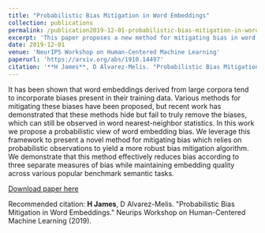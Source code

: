 ```yaml
---
title: "Probabilistic Bias Mitigation in Word Embeddings"
collection: publications
permalink: /publication2019-12-01-probabilistic-bias-mitigation-in-word-embeddings
excerpt: 'This paper proposes a new method for mitigating bias in word embeddings that leverages the probabilistic nature of word embedding algorithms.'
date: 2019-12-01
venue: 'NeurIPS Workshop on Human-Centered Machine Learning'
paperurl: 'https://arxiv.org/abs/1910.14497'
citation: '**H James**, D Alvarez-Melis. "Probabilistic Bias Mitigation in Word Embeddings." Neurips Workshop on Human-Centered Machine Learning (2019).'
---
```


It has been shown that word embeddings derived from large corpora tend to incorporate biases present in their training data. Various methods for mitigating these biases have been proposed, but recent work has demonstrated that these methods hide but fail to truly remove the biases, which can still be observed in word nearest-neighbor statistics. In this work we propose a probabilistic view of word embedding bias. We leverage this framework to present a novel method for mitigating bias which relies on probabilistic observations to yield a more robust bias mitigation algorithm. We demonstrate that this method effectively reduces bias according to three separate measures of bias while maintaining embedding quality across various popular benchmark semantic tasks.

[Download paper here](https://arxiv.org/pdf/1910.14497)

Recommended citation: **H James**, D Alvarez-Melis. "Probabilistic Bias Mitigation in Word Embeddings." Neurips Workshop on Human-Centered Machine Learning (2019).
